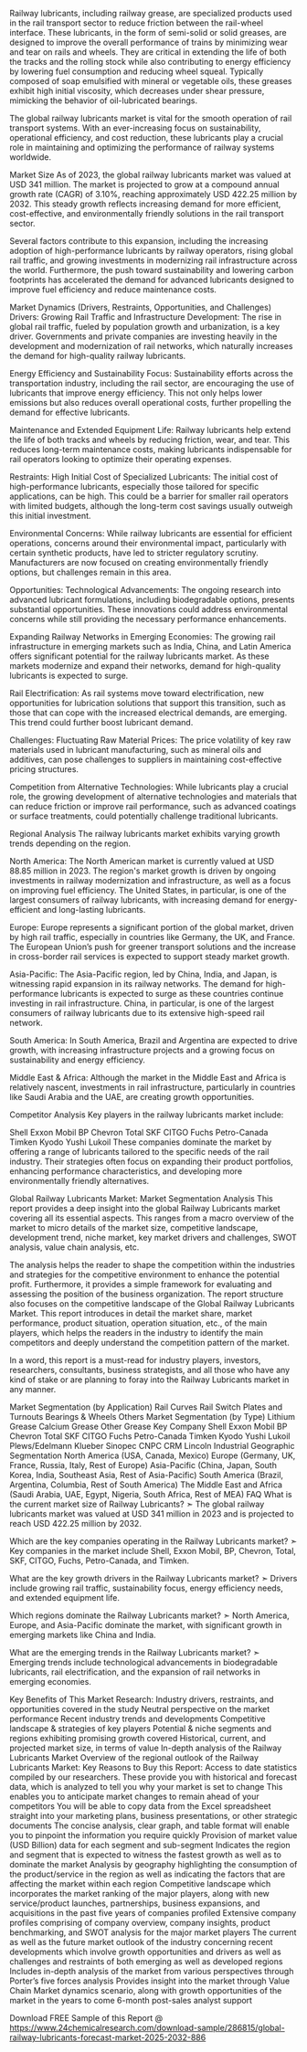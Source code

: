 Railway lubricants, including railway grease, are specialized products used in the rail transport sector to reduce friction between the rail-wheel interface. These lubricants, in the form of semi-solid or solid greases, are designed to improve the overall performance of trains by minimizing wear and tear on rails and wheels. They are critical in extending the life of both the tracks and the rolling stock while also contributing to energy efficiency by lowering fuel consumption and reducing wheel squeal. Typically composed of soap emulsified with mineral or vegetable oils, these greases exhibit high initial viscosity, which decreases under shear pressure, mimicking the behavior of oil-lubricated bearings.

The global railway lubricants market is vital for the smooth operation of rail transport systems. With an ever-increasing focus on sustainability, operational efficiency, and cost reduction, these lubricants play a crucial role in maintaining and optimizing the performance of railway systems worldwide.

Market Size
As of 2023, the global railway lubricants market was valued at USD 341 million. The market is projected to grow at a compound annual growth rate (CAGR) of 3.10%, reaching approximately USD 422.25 million by 2032. This steady growth reflects increasing demand for more efficient, cost-effective, and environmentally friendly solutions in the rail transport sector.

Several factors contribute to this expansion, including the increasing adoption of high-performance lubricants by railway operators, rising global rail traffic, and growing investments in modernizing rail infrastructure across the world. Furthermore, the push toward sustainability and lowering carbon footprints has accelerated the demand for advanced lubricants designed to improve fuel efficiency and reduce maintenance costs.

Market Dynamics (Drivers, Restraints, Opportunities, and Challenges)
Drivers:
Growing Rail Traffic and Infrastructure Development: The rise in global rail traffic, fueled by population growth and urbanization, is a key driver. Governments and private companies are investing heavily in the development and modernization of rail networks, which naturally increases the demand for high-quality railway lubricants.

Energy Efficiency and Sustainability Focus: Sustainability efforts across the transportation industry, including the rail sector, are encouraging the use of lubricants that improve energy efficiency. This not only helps lower emissions but also reduces overall operational costs, further propelling the demand for effective lubricants.

Maintenance and Extended Equipment Life: Railway lubricants help extend the life of both tracks and wheels by reducing friction, wear, and tear. This reduces long-term maintenance costs, making lubricants indispensable for rail operators looking to optimize their operating expenses.

Restraints:
High Initial Cost of Specialized Lubricants: The initial cost of high-performance lubricants, especially those tailored for specific applications, can be high. This could be a barrier for smaller rail operators with limited budgets, although the long-term cost savings usually outweigh this initial investment.

Environmental Concerns: While railway lubricants are essential for efficient operations, concerns around their environmental impact, particularly with certain synthetic products, have led to stricter regulatory scrutiny. Manufacturers are now focused on creating environmentally friendly options, but challenges remain in this area.

Opportunities:
Technological Advancements: The ongoing research into advanced lubricant formulations, including biodegradable options, presents substantial opportunities. These innovations could address environmental concerns while still providing the necessary performance enhancements.

Expanding Railway Networks in Emerging Economies: The growing rail infrastructure in emerging markets such as India, China, and Latin America offers significant potential for the railway lubricants market. As these markets modernize and expand their networks, demand for high-quality lubricants is expected to surge.

Rail Electrification: As rail systems move toward electrification, new opportunities for lubrication solutions that support this transition, such as those that can cope with the increased electrical demands, are emerging. This trend could further boost lubricant demand.

Challenges:
Fluctuating Raw Material Prices: The price volatility of key raw materials used in lubricant manufacturing, such as mineral oils and additives, can pose challenges to suppliers in maintaining cost-effective pricing structures.

Competition from Alternative Technologies: While lubricants play a crucial role, the growing development of alternative technologies and materials that can reduce friction or improve rail performance, such as advanced coatings or surface treatments, could potentially challenge traditional lubricants.

Regional Analysis
The railway lubricants market exhibits varying growth trends depending on the region.

North America:
The North American market is currently valued at USD 88.85 million in 2023. The region's market growth is driven by ongoing investments in railway modernization and infrastructure, as well as a focus on improving fuel efficiency. The United States, in particular, is one of the largest consumers of railway lubricants, with increasing demand for energy-efficient and long-lasting lubricants.

Europe:
Europe represents a significant portion of the global market, driven by high rail traffic, especially in countries like Germany, the UK, and France. The European Union’s push for greener transport solutions and the increase in cross-border rail services is expected to support steady market growth.

Asia-Pacific:
The Asia-Pacific region, led by China, India, and Japan, is witnessing rapid expansion in its railway networks. The demand for high-performance lubricants is expected to surge as these countries continue investing in rail infrastructure. China, in particular, is one of the largest consumers of railway lubricants due to its extensive high-speed rail network.

South America:
In South America, Brazil and Argentina are expected to drive growth, with increasing infrastructure projects and a growing focus on sustainability and energy efficiency.

Middle East & Africa:
Although the market in the Middle East and Africa is relatively nascent, investments in rail infrastructure, particularly in countries like Saudi Arabia and the UAE, are creating growth opportunities.

Competitor Analysis
Key players in the railway lubricants market include:

Shell
Exxon Mobil
BP
Chevron
Total
SKF
CITGO
Fuchs
Petro-Canada
Timken
Kyodo Yushi
Lukoil
These companies dominate the market by offering a range of lubricants tailored to the specific needs of the rail industry. Their strategies often focus on expanding their product portfolios, enhancing performance characteristics, and developing more environmentally friendly alternatives.

Global Railway Lubricants Market: Market Segmentation Analysis
This report provides a deep insight into the global Railway Lubricants market covering all its essential aspects. This ranges from a macro overview of the market to micro details of the market size, competitive landscape, development trend, niche market, key market drivers and challenges, SWOT analysis, value chain analysis, etc.

The analysis helps the reader to shape the competition within the industries and strategies for the competitive environment to enhance the potential profit. Furthermore, it provides a simple framework for evaluating and assessing the position of the business organization. The report structure also focuses on the competitive landscape of the Global Railway Lubricants Market. This report introduces in detail the market share, market performance, product situation, operation situation, etc., of the main players, which helps the readers in the industry to identify the main competitors and deeply understand the competition pattern of the market.

In a word, this report is a must-read for industry players, investors, researchers, consultants, business strategists, and all those who have any kind of stake or are planning to foray into the Railway Lubricants market in any manner.

Market Segmentation (by Application)
Rail Curves
Rail Switch Plates and Turnouts
Bearings & Wheels
Others
Market Segmentation (by Type)
Lithium Grease
Calcium Grease
Other Grease
Key Company
Shell
Exxon Mobil
BP
Chevron
Total
SKF
CITGO
Fuchs
Petro-Canada
Timken
Kyodo Yushi
Lukoil
Plews/Edelmann
Klueber
Sinopec
CNPC
CRM
Lincoln Industrial
Geographic Segmentation
North America (USA, Canada, Mexico)
Europe (Germany, UK, France, Russia, Italy, Rest of Europe)
Asia-Pacific (China, Japan, South Korea, India, Southeast Asia, Rest of Asia-Pacific)
South America (Brazil, Argentina, Columbia, Rest of South America)
The Middle East and Africa (Saudi Arabia, UAE, Egypt, Nigeria, South Africa, Rest of MEA)
FAQ
What is the current market size of Railway Lubricants?
➣ The global railway lubricants market was valued at USD 341 million in 2023 and is projected to reach USD 422.25 million by 2032.

Which are the key companies operating in the Railway Lubricants market?
➣ Key companies in the market include Shell, Exxon Mobil, BP, Chevron, Total, SKF, CITGO, Fuchs, Petro-Canada, and Timken.

What are the key growth drivers in the Railway Lubricants market?
➣ Drivers include growing rail traffic, sustainability focus, energy efficiency needs, and extended equipment life.

Which regions dominate the Railway Lubricants market?
➣ North America, Europe, and Asia-Pacific dominate the market, with significant growth in emerging markets like China and India.

What are the emerging trends in the Railway Lubricants market?
➣ Emerging trends include technological advancements in biodegradable lubricants, rail electrification, and the expansion of rail networks in emerging economies.

Key Benefits of This Market Research:
Industry drivers, restraints, and opportunities covered in the study
Neutral perspective on the market performance
Recent industry trends and developments
Competitive landscape & strategies of key players
Potential & niche segments and regions exhibiting promising growth covered
Historical, current, and projected market size, in terms of value
In-depth analysis of the Railway Lubricants Market
Overview of the regional outlook of the Railway Lubricants Market:
Key Reasons to Buy this Report:
Access to date statistics compiled by our researchers. These provide you with historical and forecast data, which is analyzed to tell you why your market is set to change
This enables you to anticipate market changes to remain ahead of your competitors
You will be able to copy data from the Excel spreadsheet straight into your marketing plans, business presentations, or other strategic documents
The concise analysis, clear graph, and table format will enable you to pinpoint the information you require quickly
Provision of market value (USD Billion) data for each segment and sub-segment
Indicates the region and segment that is expected to witness the fastest growth as well as to dominate the market
Analysis by geography highlighting the consumption of the product/service in the region as well as indicating the factors that are affecting the market within each region
Competitive landscape which incorporates the market ranking of the major players, along with new service/product launches, partnerships, business expansions, and acquisitions in the past five years of companies profiled
Extensive company profiles comprising of company overview, company insights, product benchmarking, and SWOT analysis for the major market players
The current as well as the future market outlook of the industry concerning recent developments which involve growth opportunities and drivers as well as challenges and restraints of both emerging as well as developed regions
Includes in-depth analysis of the market from various perspectives through Porter’s five forces analysis
Provides insight into the market through Value Chain
Market dynamics scenario, along with growth opportunities of the market in the years to come
6-month post-sales analyst support

Download FREE Sample of this Report @ https://www.24chemicalresearch.com/download-sample/286815/global-railway-lubricants-forecast-market-2025-2032-886
